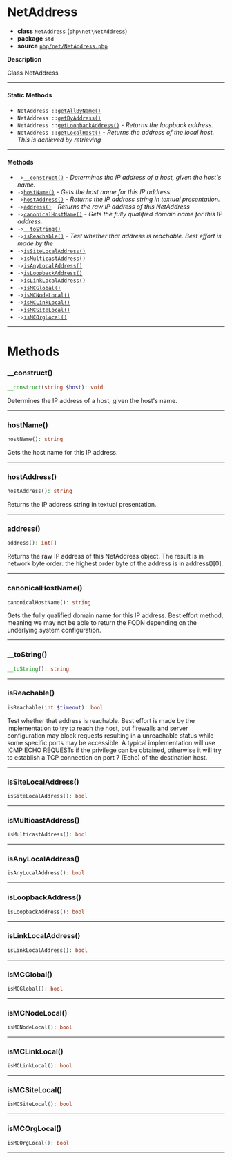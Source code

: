 # NetAddress

- **class** `NetAddress` (`php\net\NetAddress`)
- **package** `std`
- **source** [`php/net/NetAddress.php`](./src/main/resources/JPHP-INF/sdk/php/net/NetAddress.php)

**Description**

Class NetAddress

---

#### Static Methods

- `NetAddress ::`[`getAllByName()`](#method-getallbyname)
- `NetAddress ::`[`getByAddress()`](#method-getbyaddress)
- `NetAddress ::`[`getLoopbackAddress()`](#method-getloopbackaddress) - _Returns the loopback address._
- `NetAddress ::`[`getLocalHost()`](#method-getlocalhost) - _Returns the address of the local host. This is achieved by retrieving_

---

#### Methods

- `->`[`__construct()`](#method-__construct) - _Determines the IP address of a host, given the host's name._
- `->`[`hostName()`](#method-hostname) - _Gets the host name for this IP address._
- `->`[`hostAddress()`](#method-hostaddress) - _Returns the IP address string in textual presentation._
- `->`[`address()`](#method-address) - _Returns the raw IP address of this NetAddress_
- `->`[`canonicalHostName()`](#method-canonicalhostname) - _Gets the fully qualified domain name for this IP address._
- `->`[`__toString()`](#method-__tostring)
- `->`[`isReachable()`](#method-isreachable) - _Test whether that address is reachable. Best effort is made by the_
- `->`[`isSiteLocalAddress()`](#method-issitelocaladdress)
- `->`[`isMulticastAddress()`](#method-ismulticastaddress)
- `->`[`isAnyLocalAddress()`](#method-isanylocaladdress)
- `->`[`isLoopbackAddress()`](#method-isloopbackaddress)
- `->`[`isLinkLocalAddress()`](#method-islinklocaladdress)
- `->`[`isMCGlobal()`](#method-ismcglobal)
- `->`[`isMCNodeLocal()`](#method-ismcnodelocal)
- `->`[`isMCLinkLocal()`](#method-ismclinklocal)
- `->`[`isMCSiteLocal()`](#method-ismcsitelocal)
- `->`[`isMCOrgLocal()`](#method-ismcorglocal)

---
# Methods

<a name="method-__construct"></a>

### __construct()
```php
__construct(string $host): void
```
Determines the IP address of a host, given the host's name.

---

<a name="method-hostname"></a>

### hostName()
```php
hostName(): string
```
Gets the host name for this IP address.

---

<a name="method-hostaddress"></a>

### hostAddress()
```php
hostAddress(): string
```
Returns the IP address string in textual presentation.

---

<a name="method-address"></a>

### address()
```php
address(): int[]
```
Returns the raw IP address of this NetAddress
object. The result is in network byte order: the highest order
byte of the address is in address()[0].

---

<a name="method-canonicalhostname"></a>

### canonicalHostName()
```php
canonicalHostName(): string
```
Gets the fully qualified domain name for this IP address.
Best effort method, meaning we may not be able to return
the FQDN depending on the underlying system configuration.

---

<a name="method-__tostring"></a>

### __toString()
```php
__toString(): string
```

---

<a name="method-isreachable"></a>

### isReachable()
```php
isReachable(int $timeout): bool
```
Test whether that address is reachable. Best effort is made by the
implementation to try to reach the host, but firewalls and server
configuration may block requests resulting in a unreachable status
while some specific ports may be accessible.
A typical implementation will use ICMP ECHO REQUESTs if the
privilege can be obtained, otherwise it will try to establish
a TCP connection on port 7 (Echo) of the destination host.

---

<a name="method-issitelocaladdress"></a>

### isSiteLocalAddress()
```php
isSiteLocalAddress(): bool
```

---

<a name="method-ismulticastaddress"></a>

### isMulticastAddress()
```php
isMulticastAddress(): bool
```

---

<a name="method-isanylocaladdress"></a>

### isAnyLocalAddress()
```php
isAnyLocalAddress(): bool
```

---

<a name="method-isloopbackaddress"></a>

### isLoopbackAddress()
```php
isLoopbackAddress(): bool
```

---

<a name="method-islinklocaladdress"></a>

### isLinkLocalAddress()
```php
isLinkLocalAddress(): bool
```

---

<a name="method-ismcglobal"></a>

### isMCGlobal()
```php
isMCGlobal(): bool
```

---

<a name="method-ismcnodelocal"></a>

### isMCNodeLocal()
```php
isMCNodeLocal(): bool
```

---

<a name="method-ismclinklocal"></a>

### isMCLinkLocal()
```php
isMCLinkLocal(): bool
```

---

<a name="method-ismcsitelocal"></a>

### isMCSiteLocal()
```php
isMCSiteLocal(): bool
```

---

<a name="method-ismcorglocal"></a>

### isMCOrgLocal()
```php
isMCOrgLocal(): bool
```

---
